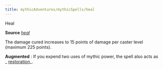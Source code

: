 ```yaml
---
title: mythicAdventures/mythicSpells/heal
---
```

Heal

**Source** [_heal_](spells/heal#_heal)

The damage cured increases to 15 points of damage per caster level (maximum 225 points).

**Augmented** : If you expend two uses of mythic power, the spell also acts as _ [restoration](spells/restoration#_restoration)_.

